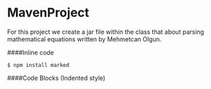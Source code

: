 # MavenProject

For this project we create a jar file within the class that about parsing mathematical equations written by Mehmetcan Olgun.

####Inline code

`$ npm install marked`

####Code Blocks (Indented style)
